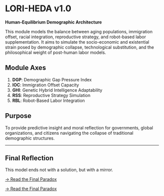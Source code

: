 
# LORI-HEDA v1.0
**Human-Equilibrium Demographic Architecture**

This module models the balance between aging populations, immigration offset, racial integration, reproductive strategy, and robot-based labor supplementation. It aims to simulate the socio-economic and existential strain posed by demographic collapse, technological substitution, and the philosophical weight of post-human labor models.

## Module Axes

1. **DGP**: Demographic Gap Pressure Index  
2. **IOC**: Immigration Offset Capacity  
3. **GHI**: Genetic Hybrid Intelligence Adaptability  
4. **RSS**: Reproductive Strategy Simulation  
5. **RBL**: Robot-Based Labor Integration  

## Purpose

To provide predictive insight and moral reflection for governments, global organizations, and citizens navigating the collapse of traditional demographic structures.

---

## Final Reflection

This model ends not with a solution, but with a mirror.

[→ Read the Final Paradox](docs/final_paradox.md)


[→ Read the Final Paradox](docs/final_paradox.md)
